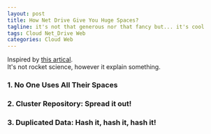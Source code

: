 ```yaml
---
layout: post
title: How Net Drive Give You Huge Spaces?
tagline: it's not that generous nor that fancy but... it's cool
tags: Cloud Net_Drive Web 
categories: Cloud Web
---
```



Inspired by [this artical](http://www.admin10000.com/document/4321.html).   
It's not rocket science, however it explain something.   

### 1. No One Uses All Their Spaces    
   
### 2. Cluster Repository: Spread it out!     
   
### 3. Duplicated Data: Hash it, hash it, hash it!      
